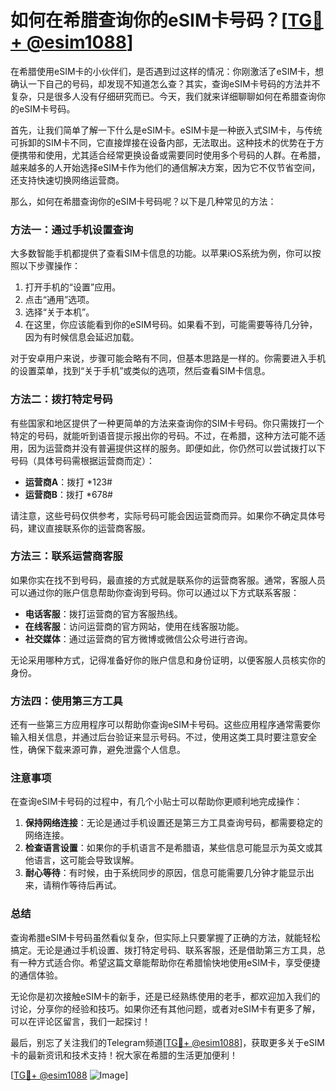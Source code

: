 # 如何在希腊查询你的eSIM卡号码？[[TG💪+ @esim1088](https://t.me/s/esim1088)]

在希腊使用eSIM卡的小伙伴们，是否遇到过这样的情况：你刚激活了eSIM卡，想确认一下自己的号码，却发现不知道怎么查？其实，查询eSIM卡号码的方法并不复杂，只是很多人没有仔细研究而已。今天，我们就来详细聊聊如何在希腊查询你的eSIM卡号码。

首先，让我们简单了解一下什么是eSIM卡。eSIM卡是一种嵌入式SIM卡，与传统可拆卸的SIM卡不同，它直接焊接在设备内部，无法取出。这种技术的优势在于方便携带和使用，尤其适合经常更换设备或需要同时使用多个号码的人群。在希腊，越来越多的人开始选择eSIM卡作为他们的通信解决方案，因为它不仅节省空间，还支持快速切换网络运营商。

那么，如何在希腊查询你的eSIM卡号码呢？以下是几种常见的方法：

### 方法一：通过手机设置查询

大多数智能手机都提供了查看SIM卡信息的功能。以苹果iOS系统为例，你可以按照以下步骤操作：

1. 打开手机的“设置”应用。
2. 点击“通用”选项。
3. 选择“关于本机”。
4. 在这里，你应该能看到你的eSIM号码。如果看不到，可能需要等待几分钟，因为有时候信息会延迟加载。

对于安卓用户来说，步骤可能会略有不同，但基本思路是一样的。你需要进入手机的设置菜单，找到“关于手机”或类似的选项，然后查看SIM卡信息。

### 方法二：拨打特定号码

有些国家和地区提供了一种更简单的方法来查询你的SIM卡号码。你只需拨打一个特定的号码，就能听到语音提示报出你的号码。不过，在希腊，这种方法可能不适用，因为运营商并没有普遍提供这样的服务。即便如此，你仍然可以尝试拨打以下号码（具体号码需根据运营商而定）：

- **运营商A**：拨打 *123#
- **运营商B**：拨打 *678#

请注意，这些号码仅供参考，实际号码可能会因运营商而异。如果你不确定具体号码，建议直接联系你的运营商客服。

### 方法三：联系运营商客服

如果你实在找不到号码，最直接的方式就是联系你的运营商客服。通常，客服人员可以通过你的账户信息帮助你查询到号码。你可以通过以下方式联系客服：

- **电话客服**：拨打运营商的官方客服热线。
- **在线客服**：访问运营商的官方网站，使用在线客服功能。
- **社交媒体**：通过运营商的官方微博或微信公众号进行咨询。

无论采用哪种方式，记得准备好你的账户信息和身份证明，以便客服人员核实你的身份。

### 方法四：使用第三方工具

还有一些第三方应用程序可以帮助你查询eSIM卡号码。这些应用程序通常需要你输入相关信息，并通过后台验证来显示号码。不过，使用这类工具时要注意安全性，确保下载来源可靠，避免泄露个人信息。

### 注意事项

在查询eSIM卡号码的过程中，有几个小贴士可以帮助你更顺利地完成操作：

1. **保持网络连接**：无论是通过手机设置还是第三方工具查询号码，都需要稳定的网络连接。
2. **检查语言设置**：如果你的手机语言不是希腊语，某些信息可能显示为英文或其他语言，这可能会导致误解。
3. **耐心等待**：有时候，由于系统同步的原因，信息可能需要几分钟才能显示出来，请稍作等待后再试。

### 总结

查询希腊eSIM卡号码虽然看似复杂，但实际上只要掌握了正确的方法，就能轻松搞定。无论是通过手机设置、拨打特定号码、联系客服，还是借助第三方工具，总有一种方式适合你。希望这篇文章能帮助你在希腊愉快地使用eSIM卡，享受便捷的通信体验。

无论你是初次接触eSIM卡的新手，还是已经熟练使用的老手，都欢迎加入我们的讨论，分享你的经验和技巧。如果你还有其他问题，或者对eSIM卡有更多了解，可以在评论区留言，我们一起探讨！

最后，别忘了关注我们的Telegram频道[[TG💪+ @esim1088](https://t.me/s/esim1088)]，获取更多关于eSIM卡的最新资讯和技术支持！祝大家在希腊的生活更加便利！

[[TG💪+ @esim1088](https://t.me/s/esim1088) ![Image](https://i.postimg.cc/4NQfJmqS/Snipaste-2025-05-13-00-14-12.png)]